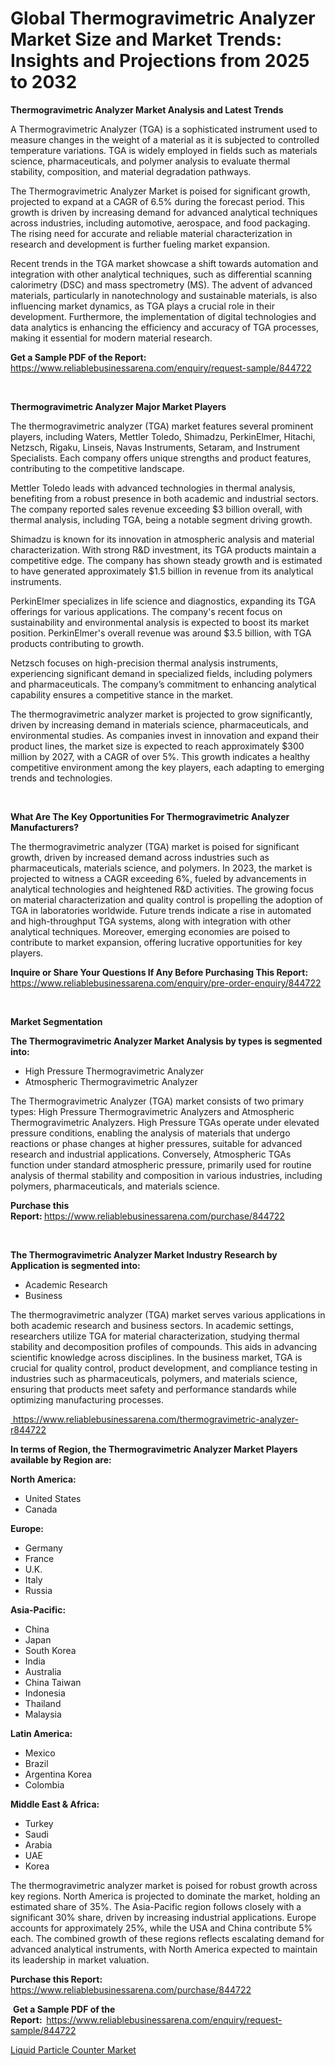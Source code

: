 <p><h1>Global Thermogravimetric Analyzer Market Size and Market Trends: Insights and Projections from 2025 to 2032</h1></p><p><strong>Thermogravimetric Analyzer Market Analysis and Latest Trends</strong></p>
<p><p>A Thermogravimetric Analyzer (TGA) is a sophisticated instrument used to measure changes in the weight of a material as it is subjected to controlled temperature variations. TGA is widely employed in fields such as materials science, pharmaceuticals, and polymer analysis to evaluate thermal stability, composition, and material degradation pathways.</p><p>The Thermogravimetric Analyzer Market is poised for significant growth, projected to expand at a CAGR of 6.5% during the forecast period. This growth is driven by increasing demand for advanced analytical techniques across industries, including automotive, aerospace, and food packaging. The rising need for accurate and reliable material characterization in research and development is further fueling market expansion.</p><p>Recent trends in the TGA market showcase a shift towards automation and integration with other analytical techniques, such as differential scanning calorimetry (DSC) and mass spectrometry (MS). The advent of advanced materials, particularly in nanotechnology and sustainable materials, is also influencing market dynamics, as TGA plays a crucial role in their development. Furthermore, the implementation of digital technologies and data analytics is enhancing the efficiency and accuracy of TGA processes, making it essential for modern material research.</p></p>
<p><strong>Get a Sample PDF of the Report:&nbsp;</strong> <a href="https://www.reliablebusinessarena.com/enquiry/request-sample/844722?utm_campaign=2527&utm_medium=2&utm_source=Github&utm_content=ia&utm_term=08042025&utm_id=thermogravimetric-analyzer">https://www.reliablebusinessarena.com/enquiry/request-sample/844722</a></p>
<p>&nbsp;</p>
<p><strong>Thermogravimetric Analyzer Major Market Players</strong></p>
<p><p>The thermogravimetric analyzer (TGA) market features several prominent players, including Waters, Mettler Toledo, Shimadzu, PerkinElmer, Hitachi, Netzsch, Rigaku, Linseis, Navas Instruments, Setaram, and Instrument Specialists. Each company offers unique strengths and product features, contributing to the competitive landscape.</p><p>Mettler Toledo leads with advanced technologies in thermal analysis, benefiting from a robust presence in both academic and industrial sectors. The company reported sales revenue exceeding $3 billion overall, with thermal analysis, including TGA, being a notable segment driving growth.</p><p>Shimadzu is known for its innovation in atmospheric analysis and material characterization. With strong R&D investment, its TGA products maintain a competitive edge. The company has shown steady growth and is estimated to have generated approximately $1.5 billion in revenue from its analytical instruments.</p><p>PerkinElmer specializes in life science and diagnostics, expanding its TGA offerings for various applications. The company's recent focus on sustainability and environmental analysis is expected to boost its market position. PerkinElmer's overall revenue was around $3.5 billion, with TGA products contributing to growth.</p><p>Netzsch focuses on high-precision thermal analysis instruments, experiencing significant demand in specialized fields, including polymers and pharmaceuticals. The company’s commitment to enhancing analytical capability ensures a competitive stance in the market.</p><p>The thermogravimetric analyzer market is projected to grow significantly, driven by increasing demand in materials science, pharmaceuticals, and environmental studies. As companies invest in innovation and expand their product lines, the market size is expected to reach approximately $300 million by 2027, with a CAGR of over 5%. This growth indicates a healthy competitive environment among the key players, each adapting to emerging trends and technologies.</p></p>
<p>&nbsp;</p>
<p><strong>What Are The Key Opportunities For Thermogravimetric Analyzer Manufacturers?</strong></p>
<p><p>The thermogravimetric analyzer (TGA) market is poised for significant growth, driven by increased demand across industries such as pharmaceuticals, materials science, and polymers. In 2023, the market is projected to witness a CAGR exceeding 6%, fueled by advancements in analytical technologies and heightened R&D activities. The growing focus on material characterization and quality control is propelling the adoption of TGA in laboratories worldwide. Future trends indicate a rise in automated and high-throughput TGA systems, along with integration with other analytical techniques. Moreover, emerging economies are poised to contribute to market expansion, offering lucrative opportunities for key players.</p></p>
<p><strong>Inquire or Share Your Questions If Any Before Purchasing This Report:</strong> <a href="https://www.reliablebusinessarena.com/enquiry/pre-order-enquiry/844722?utm_campaign=2527&utm_medium=2&utm_source=Github&utm_content=ia&utm_term=08042025&utm_id=thermogravimetric-analyzer">https://www.reliablebusinessarena.com/enquiry/pre-order-enquiry/844722</a></p>
<p>&nbsp;</p>
<p><strong>Market Segmentation</strong></p>
<p><strong>The Thermogravimetric Analyzer Market Analysis by types is segmented into:</strong></p>
<p><ul><li>High Pressure Thermogravimetric Analyzer</li><li>Atmospheric Thermogravimetric Analyzer</li></ul></p>
<p><p>The Thermogravimetric Analyzer (TGA) market consists of two primary types: High Pressure Thermogravimetric Analyzers and Atmospheric Thermogravimetric Analyzers. High Pressure TGAs operate under elevated pressure conditions, enabling the analysis of materials that undergo reactions or phase changes at higher pressures, suitable for advanced research and industrial applications. Conversely, Atmospheric TGAs function under standard atmospheric pressure, primarily used for routine analysis of thermal stability and composition in various industries, including polymers, pharmaceuticals, and materials science.</p></p>
<p><strong>Purchase this Report:&nbsp;</strong><a href="https://www.reliablebusinessarena.com/purchase/844722?utm_campaign=2527&utm_medium=2&utm_source=Github&utm_content=ia&utm_term=08042025&utm_id=thermogravimetric-analyzer">https://www.reliablebusinessarena.com/purchase/844722</a></p>
<p>&nbsp;</p>
<p><strong>The Thermogravimetric Analyzer Market Industry Research by Application is segmented into:</strong></p>
<p><ul><li>Academic Research</li><li>Business</li></ul></p>
<p><p>The thermogravimetric analyzer (TGA) market serves various applications in both academic research and business sectors. In academic settings, researchers utilize TGA for material characterization, studying thermal stability and decomposition profiles of compounds. This aids in advancing scientific knowledge across disciplines. In the business market, TGA is crucial for quality control, product development, and compliance testing in industries such as pharmaceuticals, polymers, and materials science, ensuring that products meet safety and performance standards while optimizing manufacturing processes.</p></p>
<p><a href="https://www.reliablebusinessarena.com/thermogravimetric-analyzer-r844722?utm_campaign=2527&utm_medium=2&utm_source=Github&utm_content=ia&utm_term=08042025&utm_id=thermogravimetric-analyzer">&nbsp;https://www.reliablebusinessarena.com/thermogravimetric-analyzer-r844722</a></p>
<p><strong>In terms of Region, the Thermogravimetric Analyzer Market Players available by Region are:</strong></p>
<p>
    <p> <strong> North America: </strong>
        <ul>
            <li>United States</li>
            <li>Canada</li>
        </ul>
        </p> 
    <p> <strong> Europe: </strong>
        <ul>
            <li>Germany</li>
            <li>France</li>
            <li>U.K.</li>
            <li>Italy</li>
            <li>Russia</li>
        </ul>
        </p> 
    <p> <strong> Asia-Pacific: </strong>
        <ul>
            <li>China</li>
            <li>Japan</li>
            <li>South Korea</li>
            <li>India</li>
            <li>Australia</li>
            <li>China Taiwan</li>
            <li>Indonesia</li>
            <li>Thailand</li>
            <li>Malaysia</li>
        </ul>
        </p> 
    <p> <strong> Latin America: </strong>
        <ul>
            <li>Mexico</li>
            <li>Brazil</li>
            <li>Argentina Korea</li>
            <li>Colombia</li>
        </ul>
        </p> 
    <p> <strong> Middle East & Africa: </strong>
        <ul>
            <li>Turkey</li>
            <li>Saudi</li>
            <li>Arabia</li>
            <li>UAE</li>
            <li>Korea</li>
        </ul>
    </p>
    </p>
<p><p>The thermogravimetric analyzer market is poised for robust growth across key regions. North America is projected to dominate the market, holding an estimated share of 35%. The Asia-Pacific region follows closely with a significant 30% share, driven by increasing industrial applications. Europe accounts for approximately 25%, while the USA and China contribute 5% each. The combined growth of these regions reflects escalating demand for advanced analytical instruments, with North America expected to maintain its leadership in market valuation.</p></p>
<p><strong>Purchase this Report: </strong><a href="https://www.reliablebusinessarena.com/purchase/844722?utm_campaign=2527&utm_medium=2&utm_source=Github&utm_content=ia&utm_term=08042025&utm_id=thermogravimetric-analyzer">https://www.reliablebusinessarena.com/purchase/844722</a></p>
<p>&nbsp;<strong>Get a Sample PDF of the Report:&nbsp;&nbsp;</strong><a href="https://www.reliablebusinessarena.com/enquiry/request-sample/844722?utm_campaign=2527&utm_medium=2&utm_source=Github&utm_content=ia&utm_term=08042025&utm_id=thermogravimetric-analyzer">https://www.reliablebusinessarena.com/enquiry/request-sample/844722</a></p>
<p><strong></strong></p>
<p><p><a href="https://github.com/laverkyllozc/Market-Research-Report-List-1/blob/main/liquid-particle-counter-market.md?utm_campaign=2527&utm_medium=2&utm_source=Github&utm_content=ia&utm_term=08042025&utm_id=thermogravimetric-analyzer">Liquid Particle Counter Market</a></p></p>